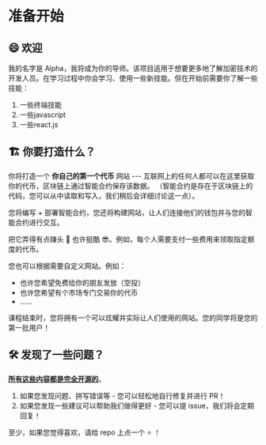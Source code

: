 # 准备开始

## 😄 欢迎

我的名字是 Alpha，我将成为你的导师。该项目适用于想要更多地了解加密技术的开发人员。在学习过程中你会学习、使用一些新技能。但在开始前需要你了解一些技能：

1. 一些终端技能
2. 一些javascript
3. 一些react.js

## 🏗️ 你要打造什么？

你将打造一个 **你自己的第一个代币** 网站 --- 互联网上的任何人都可以在这里获取你的代币，区块链上通过智能合约保存该数据。 （智能合约是存在于区块链上的代码，您可以从中读取和写入，我们稍后会详细讨论这一点）。

您将编写 + 部署智能合约，您还将构建网站，让人们连接他们的钱包并与您的智能合约进行交互。

把它弄得有点赚头 🤑 也许挺酷 😎。例如，每个人需要支付一些费用来领取指定额度的代币。

您也可以根据需要自定义网站。例如：

- 也许您希望免费给你的朋友发放（空投）
- 也许您希望有个市场专门交易你的代币
- ……

课程结束时，您将拥有一个可以炫耀并实际让人们使用的网站。您的同学将是您的第一批用户！

## 🛠️ 发现了一些问题？

**[所有这些内容都是完全开源的](https://github.com/MetaAlchemy/blockchain-learning)**。

1. 如果您发现问题、拼写错误等 - 您可以轻松地自行修复并进行 PR！
2. 如果您发现一些建议可以帮助我们做得更好 - 您可以提 issue，我们将会定期回复！

至少，如果您觉得喜欢，请给 repo 上点一个 ⭐ ！
